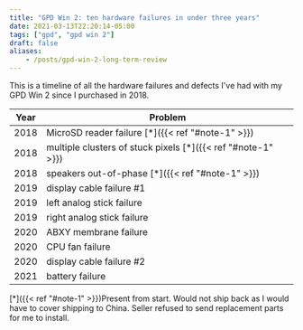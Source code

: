 ```yaml
---
title: "GPD Win 2: ten hardware failures in under three years"
date: 2021-03-13T22:20:14-05:00
tags: ["gpd", "gpd win 2"]
draft: false
aliases:
    - /posts/gpd-win-2-long-term-review
---
```

This is a timeline of all the hardware failures and defects I've had with my GPD Win 2
since I purchased in 2018.

| Year | Problem                                                       |
|------|---------------------------------------------------------------|
| 2018 | MicroSD reader failure [\*]({{< ref "#note-1" >}})            |
| 2018 | multiple clusters of stuck pixels [\*]({{< ref "#note-1" >}}) |
| 2018 | speakers out-of-phase [\*]({{< ref "#note-1" >}})             |
| 2019 | display cable failure #1                                      |
| 2019 | left analog stick failure                                     |
| 2019 | right analog stick failure                                    |
| 2020 | ABXY membrane failure                                         |
| 2020 | CPU fan failure                                               |
| 2020 | display cable failure #2                                      |
| 2021 | battery failure                                               |

[\*]({{< ref "#note-1" >}})Present from start. Would not ship back as I would have to cover shipping to China.
Seller refused to send replacement parts for me to install.
